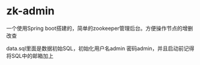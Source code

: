 # zk-admin

一个使用Spring boot搭建的，简单的zookeeper管理后台。方便操作节点的增删改查

data.sql里面是数据初始SQL，初始化用户名admin 密码admin，并且启动前记得将SQL中的邮箱加上
